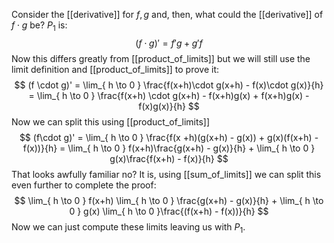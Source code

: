 Consider the [[derivative]] for $f, g$ and, then, what could the [[derivative]] of $f \cdot g$ be?
$P_{1}$ is:
$$
(f \cdot g)' = f'g + g'f
$$
Now this differs greatly from [[product_of_limits]] but we will still use the limit definition and [[product_of_limits]] to prove it:
$$
(f \cdot g)' = \lim_{ h \to 0 } \frac{f(x+h)\cdot g(x+h) - f(x)\cdot g(x)}{h} = \lim_{ h \to 0 } \frac{f(x+h) \cdot g(x+h) - f(x+h)g(x) + f(x+h)g(x) - f(x)g(x)}{h}
$$
Now we can split this using [[product_of_limits]]
$$
(f\cdot g)' = \lim_{ h \to 0 } \frac{f(x +h)(g(x+h) - g(x)) + g(x)(f(x+h) - f(x))}{h} = \lim_{ h \to 0 } f(x+h)\frac{g(x+h) - g(x)}{h} + \lim_{ h \to 0 } g(x)\frac{f(x+h) - f(x)}{h}
$$
That looks awfully familiar no?
It is, using [[sum_of_limits]] we can split this even further to complete the proof:
$$
\lim_{ h \to 0 } f(x+h) \lim_{ h \to 0 } \frac{g(x+h) - g(x)}{h} + \lim_{ h \to 0 } g(x) \lim_{ h \to 0 }\frac{(f(x+h) - f(x))}{h} 
$$
Now we can just compute these limits leaving us with $P_{1}$.